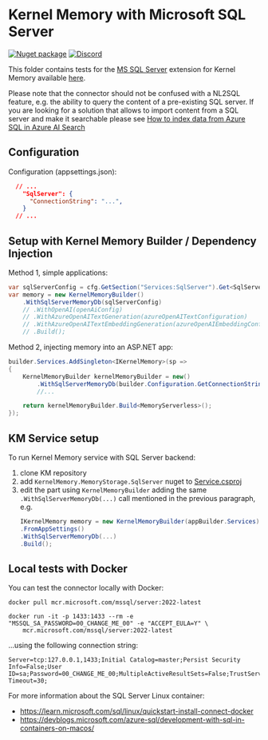 # Kernel Memory with Microsoft SQL Server

[![Nuget package](https://img.shields.io/nuget/v/KernelMemory.MemoryStorage.SqlServer)](https://www.nuget.org/packages/KernelMemory.MemoryStorage.SqlServer/)
[![Discord](https://img.shields.io/discord/1063152441819942922?label=Discord&logo=discord&logoColor=white&color=d82679)](https://aka.ms/KMdiscord)

This folder contains tests for the [MS SQL Server](https://www.microsoft.com/sql-server) extension for Kernel Memory
available [here](https://github.com/kbeaugrand/SemanticKernel.Connectors.Memory.SqlServer).

Please note that the connector should not be confused with a NL2SQL feature, e.g. the ability to query the content
of a pre-existing SQL server. If you are looking for a solution that allows to import content from a SQL server and make
it searchable please see
[How to index data from Azure SQL in Azure AI Search](https://learn.microsoft.com/azure/search/search-howto-connecting-azure-sql-database-to-azure-search-using-indexers)

## Configuration

Configuration (appsettings.json):

```json
  // ...
    "SqlServer": {
      "ConnectionString": "...",
    }
  // ...
```

## Setup with Kernel Memory Builder / Dependency Injection

Method 1, simple applications:

```csharp
var sqlServerConfig = cfg.GetSection("Services:SqlServer").Get<SqlServerConfig>()!;
var memory = new KernelMemoryBuilder()
    .WithSqlServerMemoryDb(sqlServerConfig)
    // .WithOpenAI(openAiConfig)
    // .WithAzureOpenAITextGeneration(azureOpenAITextConfiguration)
    // .WithAzureOpenAITextEmbeddingGeneration(azureOpenAIEmbeddingConfiguration)
    // .Build();
```

Method 2, injecting memory into an ASP.NET app:

```csharp
builder.Services.AddSingleton<IKernelMemory>(sp =>
{
    KernelMemoryBuilder kernelMemoryBuilder = new()
        .WithSqlServerMemoryDb(builder.Configuration.GetConnectionString("DefaultConnection"))
        //... 

    return kernelMemoryBuilder.Build<MemoryServerless>();
});
```

## KM Service setup

To run Kernel Memory service with SQL Server backend:

1. clone KM repository
2. add `KernelMemory.MemoryStorage.SqlServer` nuget to [Service.csproj](https://github.com/microsoft/kernel-memory/blob/main/service/Service/Service.csproj)
3. edit the part using `KernelMemoryBuilder` adding the same `.WithSqlServerMemoryDb(...)` call mentioned in the previous paragraph, e.g.
    ```csharp
   IKernelMemory memory = new KernelMemoryBuilder(appBuilder.Services)
    .FromAppSettings()
    .WithSqlServerMemoryDb(...)
    .Build();
    ```


## Local tests with Docker

You can test the connector locally with Docker:

```shell
docker pull mcr.microsoft.com/mssql/server:2022-latest

docker run -it -p 1433:1433 --rm -e "MSSQL_SA_PASSWORD=00_CHANGE_ME_00" -e "ACCEPT_EULA=Y" \
    mcr.microsoft.com/mssql/server:2022-latest
```

...using the following connection string:
```
Server=tcp:127.0.0.1,1433;Initial Catalog=master;Persist Security Info=False;User ID=sa;Password=00_CHANGE_ME_00;MultipleActiveResultSets=False;TrustServerCertificate=True;Connection Timeout=30;
```

For more information about the SQL Server Linux container:

- https://learn.microsoft.com/sql/linux/quickstart-install-connect-docker
- https://devblogs.microsoft.com/azure-sql/development-with-sql-in-containers-on-macos/
